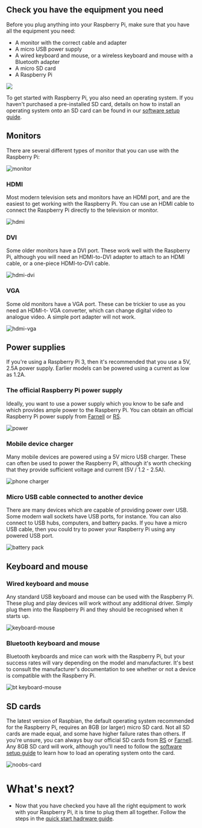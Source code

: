 ## Check you have the equipment you need

Before you plug anything into your Raspberry Pi, make sure that you have all the equipment you need:

- A monitor with the correct cable and adapter
- A micro USB power supply
- A wired keyboard and mouse, or a wireless keyboard and mouse with a Bluetooth adapter
- A micro SD card
- A Raspberry Pi

![](images/all-the-things.png)

To get started with Raspberry Pi, you also need an operating system. If you haven't purchased a pre-installed SD card, details on how to install an operating system onto an SD card can be found in our [software setup guide](https://www.raspberrypi.org/learning/help-software-guide). 

## Monitors

There are several different types of monitor that you can use with the Raspberry Pi:

![monitor](images/monitor.png)

### HDMI

Most modern television sets and monitors have an HDMI port, and are the easiest to get working with the Raspberry Pi. You can use an HDMI cable to connect the Raspberry Pi directly to the television or monitor.

![hdmi](images/hdmi-cable.png)

### DVI

Some older monitors have a DVI port. These work well with the Raspberry Pi, although you will need an HDMI-to-DVI adapter to attach to an HDMI cable, or a one-piece HDMI-to-DVI cable.

![hdmi-dvi](images/hdmi-dvi.jpg)

### VGA

Some old monitors have a VGA port. These can be trickier to use as you need an HDMI-t- VGA converter, which can change digital video to analogue video. A simple port adapter will not work.

![hdmi-vga](images/hdmi-vga.jpg)

## Power supplies

If you're using a Raspberry Pi 3, then it's recommended that you use a 5V, 2.5A power supply. Earlier models can be powered using a current as low as 1.2A.

### The official Raspberry Pi power supply

Ideally, you want to use a power supply which you know to be safe and which provides ample power to the Raspberry Pi. You can obtain an official Raspberry Pi power supply from [Farnell](http://cpc.farnell.com/stontronics/t5875dv/psu-raspberry-pi-5v-2-5a-multi/dp/SC14025) or [RS](http://uk.rs-online.com/web/p/plug-in-power-supply/9098126/).

![power](images/Power_Supply.png)

### Mobile device charger

Many mobile devices are powered using a 5V micro USB charger. These can often be used to power the Raspberry Pi, although it's worth checking that they provide sufficient voltage and current (5V / 1.2 - 2.5A).

![phone charger](images/phone-charger.jpg)

### Micro USB cable connected to another device

There are many devices which are capable of providing power over USB. Some modern wall sockets have USB ports, for instance. You can also connect to USB hubs, computers, and battery packs. If you have a micro USB cable, then you could try to power your Raspberry Pi using any powered USB port.

![battery pack](images/usb-power-pack.png)

## Keyboard and mouse

### Wired keyboard and mouse

Any standard USB keyboard and mouse can be used with the Raspberry Pi. These plug and play devices will work without any additional driver. Simply plug them into the Raspberry Pi and they should be recognised when it starts up.

![keyboard-mouse](images/keyboard-mouse.png)

### Bluetooth keyboard and mouse

Bluetooth keyboards and mice can work with the Raspberry Pi, but your success rates will vary depending on the model and manufacturer. It's best to consult the manufacturer's documentation to see whether or not a device is compatible with the Raspberry Pi.

![bt keyboard-mouse](images/bt-keyboard-mouse.png)

## SD cards

The latest version of Raspbian, the default operating system recommended for the Raspberry Pi, requires an 8GB (or larger) micro SD card. Not all SD cards are made equal, and some have higher failure rates than others. If you're unsure, you can always buy our official SD cards from [RS](http://uk.rs-online.com/web/p/secure-digital-cards/9176317/) or [Farnell](https://cpc.farnell.com/sandisk/sdsdqu-008g-bmut/microsd-card-8gb-class-10-noobs/dp/SC13797?COM=main-search%20CMPNULL). Any 8GB SD card will work, although you'll need to follow the [software setup guide](https://www.raspberrypi.org/learning/help-software-guide) to learn how to load an operating system onto the card.

![noobs-card](images/noobs-card.png)

# What's next?
- Now that you have checked you have all the right equipment to work with your Raspberry Pi, it is time to plug them all together. Follow the steps in the [quick start hadrware guide](quickstart.md).
